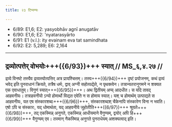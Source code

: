 ```yaml
---
title: २३ टिप्पण्यः

---
```

- 6/89: E1,6; E2: yasyobhāv agnī anugatāv
- 6/90: E1,6; E2: 'nyatarasyārto
- 6/91: E1 (v.l.): ity evainam eva tat samindhata
- 6/92: E2: 5,289; E6: 2,164

____________________________________________


## द्रव्योत्पत्तेर् वोभयोः+++({6/93})+++ स्यात् // MS_६,४.२७ //

द्रव्ये विनष्टे तस्यैव द्रव्यस्योत्पत्तिर् अत्र प्रायश्चित्तम्। तस्य+++({6/94})+++ दृष्टं प्रयोजनम्, कथं द्रव्यं भवेद् इति पुनराधानं क्रियते, तत्रैष धर्मः, द्वाव् अग्नी सहोत्पद्येते, न पृथक्त्वेन। तत्रान्यतरानुगमने न शक्यत एक एवाधातुम्। विगुणं स्यात्+++({6/95})+++। अथ द्वितीयम् अप्य् आदधीत। स यदि तावद् आहवनीयः। तत्राहवनीयो ऽन्यो होमार्थो विद्यत एवेति न स होमाय स्यात्। यश् च होमार्थम् उत्पाद्यते स आहवनीयः, यत एष संस्कारशब्दः+++({6/96})+++, संस्कारशब्दश् चैकेनापि संस्कारेण विना न भवति। एषो ऽपि च संस्कारः, यद् धोमार्थता, यद् आहवनीये जुहोतीति+++({6/97})+++ श्रूयते+++({6/98})+++, तद् एकस्मिन्न् अनुगते, एकस्मिन्न् आधीयमाने वैगुण्यम्, द्वयोर् अपि हि+++({6/99})+++ वैगुण्यम् एव। तस्मान् नैकस्मिन्न् अनुगते पुनराधेयम् अशक्यत्वाद् इति।
